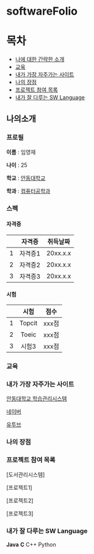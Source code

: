 # softwareFolio

# 목차

* [나에 대한 간략한 소개](https://github.com/SWLimYoungJae/softwareFolio/blob/main/README.md#%EB%82%98%EC%9D%98%EC%86%8C%EA%B0%9C)
* [교육](https://github.com/SWLimYoungJae/softwareFolio/blob/main/README.md#%EA%B5%90%EC%9C%A1-1)
* [내가 가장 자주가는 사이트](https://github.com/SWLimYoungJae/softwareFolio/blob/main/README.md#%EB%82%B4%EA%B0%80-%EA%B0%80%EC%9E%A5-%EC%9E%90%EC%A3%BC%EA%B0%80%EB%8A%94-%EC%82%AC%EC%9D%B4%ED%8A%B8-1)
* [나의 장점](https://github.com/SWLimYoungJae/softwareFolio/blob/main/README.md#%EB%82%98%EC%9D%98-%EC%9E%A5%EC%A0%90-1)
* [프로젝트 참여 목록](https://github.com/SWLimYoungJae/softwareFolio/blob/main/README.md#%ED%94%84%EB%A1%9C%EC%A0%9D%ED%8A%B8-%EC%B0%B8%EC%97%AC-%EB%AA%A9%EB%A1%9D-1)
* [내가 잘 다루는 SW Language](https://github.com/SWLimYoungJae/softwareFolio/blob/main/README.md#%EB%82%B4%EA%B0%80-%EC%9E%98-%EB%8B%A4%EB%A3%A8%EB%8A%94-sw-language-1)



## 나의소개

### 프로필

**이름** : 임영재

**나이** : 25

**학교** : [안동대학교][identifier]

[identifier]:http://www.anu.ac.kr

**학과** : [컴퓨터공학과][identifier]

[identifier]:https://comeng.andong.ac.kr/


### 스펙

#### 자격증

| | 자격증 | 취득날짜 |
| :-: | :-: | :-: |
| 1 | 자격증1 | 20xx.x.x |
| 2 | 자격증2 | 20xx.x.x |
| 3 | 자격증3 | 20xx.x.x |



#### 시험

| | 시험 | 점수 |
| :-: | :-: | :-: |
| 1 | Topcit | xxx점 |
| 2 | Toeic | xxx점 |
| 3 | 시험3 | xxx점 |


### 교육




### 내가 가장 자주가는 사이트

[안동대학교 학습관리시스템][identifier]

[identifier]:http://www.anu.ac.kr

[네이버][identifier]

[identifier]:https://naver.com/

[유투브][identifier]

[identifier]:https://youtube.com/


### 나의 장점



### 프로젝트 참여 목록

[도서관리시스템]

[프로젝트1]

[프로젝트2]

[프로젝트3]

### 내가 잘 다루는 SW Language

**Java**
**C**
C++
Python
